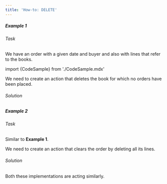 ```yaml
---
title: 'How-to: DELETE'
---
```


##### Example 1

###### Task

We have an order with a given date and buyer and also with lines that refer to the books.

import {CodeSample} from './CodeSample.mdx'

<CodeSample url="https://documentation.lsfusion.org/sample?file=UseCaseDelete&block=sample1"/>

We need to create an action that deletes the book for which no orders have been placed.

###### Solution

<CodeSample url="https://documentation.lsfusion.org/sample?file=UseCaseDelete&block=solution1"/>

##### Example 2

###### Task

Similar to **Example 1**.

We need to create an action that clears the order by deleting all its lines.

###### Solution

<CodeSample url="https://documentation.lsfusion.org/sample?file=UseCaseDelete&block=solution2"/>

Both these implementations are acting similarly.
